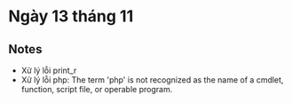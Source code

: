 # Ngày 13 tháng 11
## Notes
- Xử lý lỗi print_r
- Xử lý lỗi php: The term 'php' is not recognized as the name of a cmdlet, function, script file, or operable program. 
